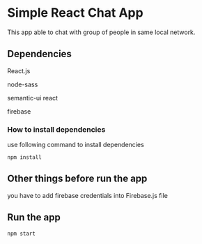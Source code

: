 # Simple React Chat App
 
 This app able to chat with group of people in same local network.
 
## Dependencies

React.js

node-sass

semantic-ui react

firebase

### How to install dependencies
use following command to install dependencies

`npm install`

## Other things before run the app
you have to add firebase credentials into Firebase.js file

## Run the app

`npm start`

